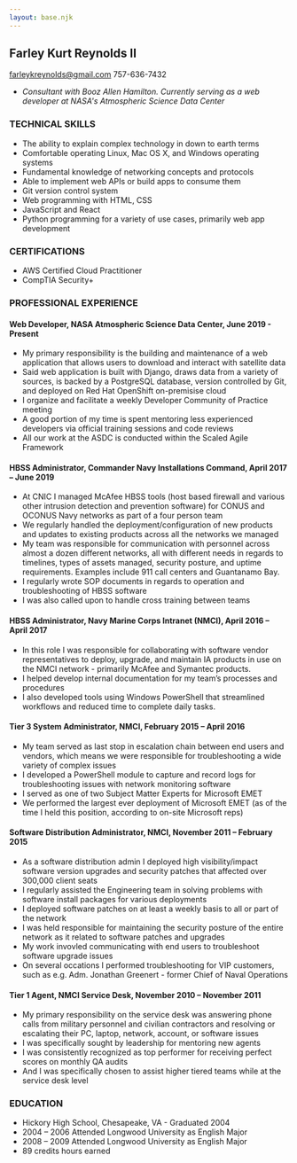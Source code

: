 ```yaml
---
layout: base.njk
---
```


## Farley Kurt Reynolds II
farleykreynolds@gmail.com
757-636-7432

* *Consultant with Booz Allen Hamilton.  Currently serving as a web developer at NASA's Atmospheric Science Data Center*

### TECHNICAL SKILLS

* The ability to explain complex technology in down to earth terms
* Comfortable operating Linux, Mac OS X, and Windows operating systems
* Fundamental knowledge of networking concepts and protocols
* Able to implement web APIs or build apps to consume them
* Git version control system
* Web programming with HTML, CSS
* JavaScript and React
* Python programming for a variety of use cases, primarily web app development


### CERTIFICATIONS

* AWS Certified Cloud Practitioner
* CompTIA Security+

### PROFESSIONAL EXPERIENCE

#### Web Developer, NASA Atmospheric Science Data Center, June 2019 - Present

* My primary responsibility is the building and maintenance of a web application that allows users to download and interact with satellite data
* Said web application is built with Django, draws data from a variety of sources, is backed by a PostgreSQL database, version controlled by Git, and deployed on Red Hat OpenShift on-premisise cloud
* I organize and facilitate a weekly Developer Community of Practice meeting
* A good portion of my time is spent mentoring less experienced developers via official training sessions and code reviews
* All our work at the ASDC is conducted within the Scaled Agile Framework


#### HBSS Administrator, Commander Navy Installations Command, April 2017 – June 2019

* At CNIC I managed McAfee HBSS tools (host based firewall and various other intrusion detection and prevention software) for CONUS and OCONUS Navy networks as part of a four person team
* We regularly handled the deployment/configuration of new products and updates to existing products across all the networks we managed
* My team was responsible for communication with personnel across almost a dozen different networks, all with different needs in regards to timelines, types of assets managed, security posture, and uptime requirements.  Examples include 911 call centers and Guantanamo Bay.
* I regularly wrote SOP documents in regards to operation and troubleshooting of HBSS software
* I was also called upon to handle cross training between teams


#### HBSS Administrator, Navy Marine Corps Intranet (NMCI), April 2016 – April 2017
 
* In this role I was responsible for collaborating with software vendor representatives to deploy, upgrade, and maintain IA products in use on the NMCI network - primarily McAfee and Symantec products.
* I helped develop internal documentation for my team’s processes and procedures
* I also developed tools using Windows PowerShell that streamlined workflows and reduced time to complete daily tasks.


#### Tier 3 System Administrator, NMCI, February 2015 – April 2016

* My team served as last stop in escalation chain between end users and vendors, which means we were responsible for troubleshooting a wide variety of complex issues
* I developed a PowerShell module to capture and record logs for troubleshooting issues with network monitoring software
* I served as one of two Subject Matter Experts for Microsoft EMET 
* We performed the largest ever deployment of Microsoft EMET (as of the time I held this position, according to on-site Microsoft reps)
 

#### Software Distribution Administrator, NMCI, November 2011 – February 2015

* As a software distribution admin I deployed high visibility/impact software version upgrades and security patches that affected over 300,000 client seats 
* I regularly assisted the Engineering team in solving problems with software install packages for various deployments 
* I deployed software patches on at least a weekly basis to all or part of the network 
* I was held responsible for maintaining the security posture of the entire network as it related to software patches and upgrades
* My work invovled communicating with end users to troubleshoot software upgrade issues
* On several occations I performed troubleshooting for VIP customers, such as e.g. Adm. Jonathan Greenert - former Chief of Naval Operations


#### Tier 1 Agent, NMCI Service Desk, November 2010 – November 2011

* My primary responsibility on the service desk was answering phone calls from military personnel and civilian contractors and resolving or escalating their PC, laptop, network, account, or software issues
* I was specifically sought by leadership for mentoring new agents 
* I was consistently recognized as top performer for receiving perfect scores on monthly QA audits 
* And I was specifically chosen to assist higher tiered teams while at the service desk level


### EDUCATION 

* Hickory High School, Chesapeake, VA - Graduated 2004
* 2004 – 2006 Attended Longwood University as English Major 
* 2008 – 2009 Attended Longwood University as English Major
* 89 credits hours earned
